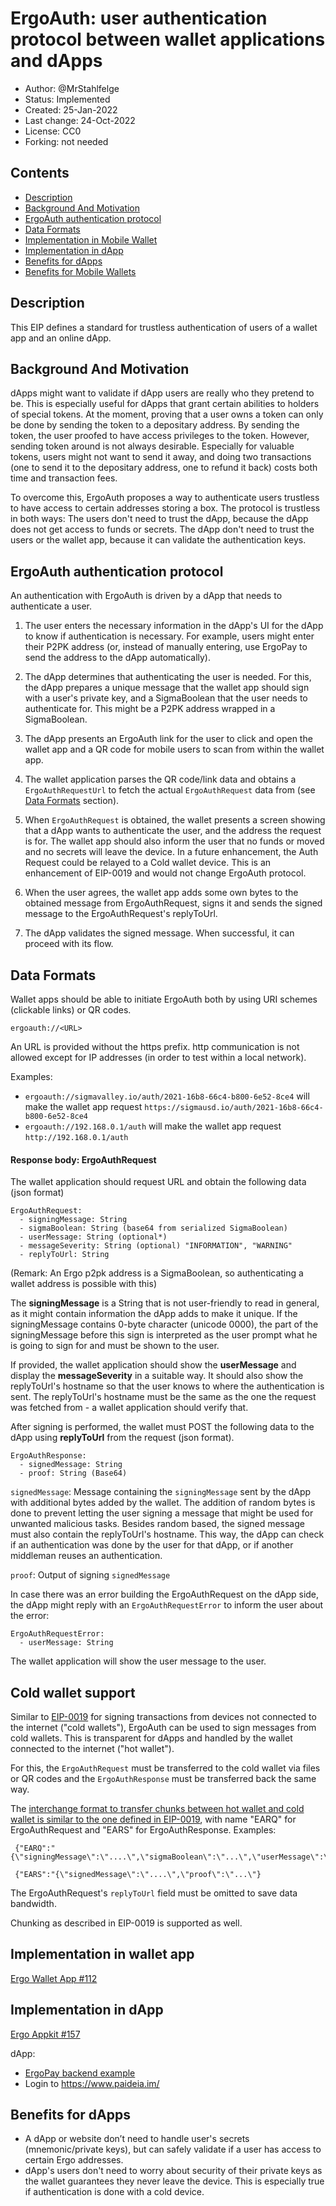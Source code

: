 # ErgoAuth: user authentication protocol between wallet applications and dApps

* Author: @MrStahlfelge
* Status: Implemented
* Created: 25-Jan-2022
* Last change: 24-Oct-2022
* License: CC0
* Forking: not needed

## Contents
- [Description](#description)
- [Background And Motivation](#background-and-motivation)
- [ErgoAuth authentication protocol](#ergoauth-authentication-protocol)
- [Data Formats](#data-formats)
- [Implementation in Mobile Wallet](#implementation-in-mobile-wallet)
- [Implementation in dApp](#implementation-in-dapp)
- [Benefits for dApps](#benefits-for-dapps)
- [Benefits for Mobile Wallets](#benefits-for-mobile-wallets)

## Description
This EIP defines a standard for trustless authentication of users of a wallet app and an online
dApp.

## Background And Motivation

dApps might want to validate if dApp users are really who they pretend to be. This is especially
useful for dApps that grant certain abilities to holders of special tokens. At the moment,
proving that a user owns a token can only be done by sending the token to a depositary address.
By sending the token, the user proofed to have access privileges to the token.
However, sending token around is not always desirable. Especially for valuable tokens, users might
not want to send it away, and doing two transactions (one to send it to the depositary address, one
to refund it back) costs both time and transaction fees.

To overcome this, ErgoAuth proposes a way to authenticate users trustless to have access to certain
addresses storing a box. The protocol is trustless in both ways: The users don't need to trust
the dApp, because the dApp does not get access to funds or secrets. The dApp don't need to trust
the users or the wallet app, because it can validate the authentication keys.

## ErgoAuth authentication protocol

An authentication with ErgoAuth is driven by a dApp that needs to authenticate a user.

1) The user enters the necessary information in the dApp's UI for the dApp to know if authentication
is necessary. For example, users might enter their P2PK address (or, instead of manually entering,
use ErgoPay to send the address to the dApp automatically).

2) The dApp determines that authenticating the user is needed. For this, the dApp prepares a unique
message that the wallet app should sign with a user's private key, and a SigmaBoolean that the user
needs to authenticate for. This might be a P2PK address wrapped in a SigmaBoolean.

3) The dApp presents an ErgoAuth link for the user to click and open the wallet app and a QR code
for mobile users to scan from within the wallet app.

4) The wallet application parses the QR code/link data and obtains a
`ErgoAuthRequestUrl` to fetch the actual `ErgoAuthRequest` data from
(see [Data Formats](#data-formats) section).

5) When `ErgoAuthRequest` is obtained, the wallet presents a screen showing that a dApp wants to
authenticate the user, and the address the request is for. The wallet app should also inform the
user that no funds or moved and no secrets will leave the device.
In a future enhancement, the Auth Request could be relayed to a Cold wallet device. This is an enhancement 
of EIP-0019 and would not change ErgoAuth protocol.

6) When the user agrees, the wallet app adds some own bytes to the obtained message from ErgoAuthRequest,
signs it  and sends the signed message to the ErgoAuthRequest's replyToUrl.

7) The dApp validates the signed message. When successful, it can proceed with its flow.

## Data Formats

Wallet apps should be able to initiate ErgoAuth both by using URI schemes
(clickable links) or QR codes.

`ergoauth://<URL>`

An URL is provided without the https prefix. http communication is not allowed except for IP addresses
(in order to test within a local network).

Examples:
* `ergoauth://sigmavalley.io/auth/2021-16b8-66c4-b800-6e52-8ce4` will make the wallet app request
`https://sigmausd.io/auth/2021-16b8-66c4-b800-6e52-8ce4`
* `ergoauth://192.168.0.1/auth` will make the wallet app request
`http://192.168.0.1/auth`

#### Response body: ErgoAuthRequest

The wallet application should request URL and obtain the following data (json format)

```
ErgoAuthRequest:
  - signingMessage: String
  - sigmaBoolean: String (base64 from serialized SigmaBoolean)
  - userMessage: String (optional*)
  - messageSeverity: String (optional) "INFORMATION", "WARNING"
  - replyToUrl: String
```

(Remark: An Ergo p2pk address is a SigmaBoolean, so authenticating a wallet address is possible with this)

The **signingMessage** is a String that is not user-friendly to read in general, as it might contain
information the dApp adds to make it unique. If the signingMessage contains 0-byte character (unicode 0000), 
the part of the signingMessage before this sign is interpreted as the user prompt what he is going to sign for
and must be shown to the user.

If provided, the wallet application should show the **userMessage** and display the **messageSeverity**
in a suitable way. It should also show the replyToUrl's hostname so that the user knows to where 
the authentication is sent. The replyToUrl's hostname must be the same as the one the request was
fetched from - a wallet application should verify that.

After signing is performed, the
wallet must POST the following data to the dApp using **replyToUrl** from the
request (json format).

```
ErgoAuthResponse:
  - signedMessage: String
  - proof: String (Base64)
```

`signedMessage`: Message containing the `signingMessage` sent by the dApp with additional bytes added by the 
wallet. The addition of random bytes is done to prevent letting the user signing a message that might be used
for unwanted malicious tasks. Besides random based, the signed message must also contain the replyToUrl's 
hostname. This way, the dApp can check if an authentication was done by the user for that dApp, or if another
middleman reuses an authentication.

`proof`: Output of signing `signedMessage`

In case there was an error building the ErgoAuthRequest on the dApp side, the dApp might reply
with an `ErgoAuthRequestError` to inform the user about the error:

```
ErgoAuthRequestError:
  - userMessage: String
```

The wallet application will show the user message to the user.

## Cold wallet support
Similar to [EIP-0019](eip-0019.md) for signing transactions from devices not connected to the internet 
("cold wallets"), ErgoAuth can be used to sign messages from cold wallets. This is transparent for 
dApps and handled by the wallet connected to the internet ("hot wallet").

For this, the `ErgoAuthRequest` must be transferred to the cold wallet via files or QR codes and 
the `ErgoAuthResponse` must be transferred back the same way.

The [interchange format to transfer chunks between hot wallet and cold wallet is similar to the one 
defined in EIP-0019](eip-0019.md#interchange-format), with name "EARQ" for ErgoAuthRequest and "EARS" 
for ErgoAuthResponse. Examples:

     {"EARQ":"{\"signingMessage\":\"....\",\"sigmaBoolean\":\"...\",\"userMessage\":\"...\",...}"}

     {"EARS":"{\"signedMessage\":\"....\",\"proof\":\"...\"}

The ErgoAuthRequest's `replyToUrl` field must be omitted to save data bandwidth.

Chunking as described in EIP-0019 is supported as well.

## Implementation in wallet app
[Ergo Wallet App #112](https://github.com/ergoplatform/ergo-wallet-app/issues/112)

## Implementation in dApp

[Ergo Appkit #157](https://github.com/ergoplatform/ergo-appkit/pull/157)

dApp: 
* [ErgoPay backend example](https://github.com/MrStahlfelge/ergopay-server-example/commit/9271f0ef890d6c8e63789f6c82b65595efe8549a)
* Login to https://www.paideia.im/

## Benefits for dApps
- A dApp or website don’t need to handle user's secrets (mnemonic/private keys), but can
safely validate if a user has access to certain Ergo addresses.
- dApp's users don't need to worry about security of their private keys as the
wallet guarantees they never leave the device. This is especially true if authentication
is done with a cold device.

